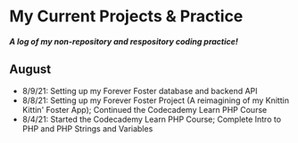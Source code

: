 # My Current Projects & Practice

#### *A log of my non-repository and respository coding practice!*

## August

- 8/9/21: Setting up my Forever Foster database and backend API
- 8/8/21: Setting up my Forever Foster Project (A reimagining of my Knittin Kittin' Foster App); Continued the Codecademy Learn PHP Course
- 8/4/21: Started the Codecademy Learn PHP Course; Complete Intro to PHP and PHP Strings and Variables


